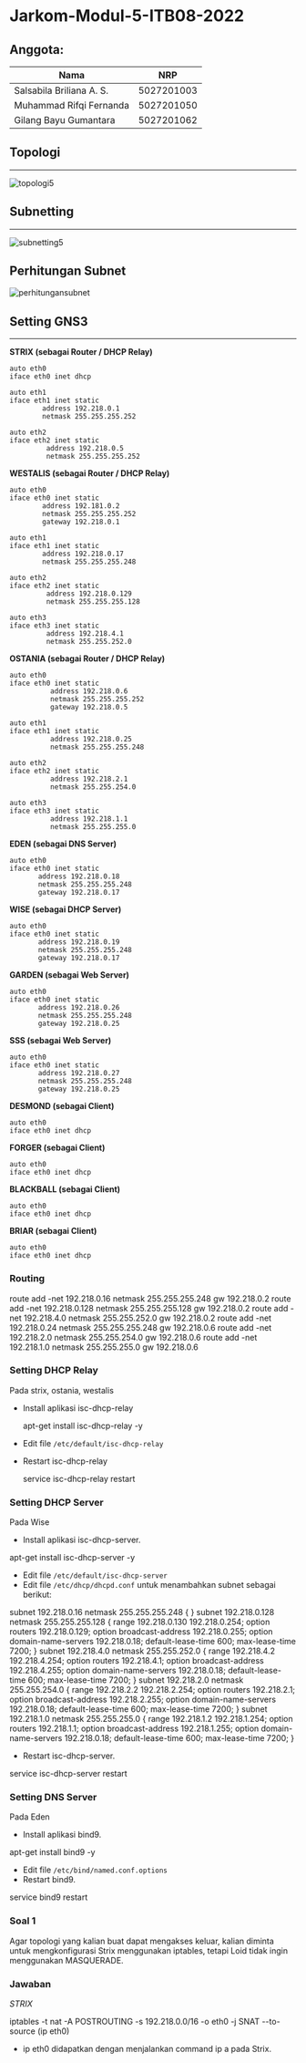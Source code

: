 # Jarkom-Modul-5-ITB08-2022

## Anggota:
| Nama                      | NRP        |
|---------------------------|------------|
| Salsabila Briliana A. S.  | 5027201003 |
| Muhammad Rifqi Fernanda   | 5027201050 |
| Gilang Bayu Gumantara     | 5027201062 | 

## Topologi 
---
![topologi5](https://user-images.githubusercontent.com/90242686/206859449-2ee7910e-77ad-4512-b8a7-491e474745f0.jpg)

## Subnetting
---
![subnetting5](https://user-images.githubusercontent.com/90242686/206859674-6bceb11d-99cf-4713-96f4-b335cd208e8f.jpg)

## Perhitungan Subnet

![perhitungansubnet](https://user-images.githubusercontent.com/90242686/206859716-c8662dc6-f043-4500-9b16-8e32e4610c99.jpg)

## Setting GNS3
---
**STRIX (sebagai Router / DHCP Relay)**
```
auto eth0
iface eth0 inet dhcp

auto eth1
iface eth1 inet static
        address 192.218.0.1
        netmask 255.255.255.252

auto eth2
iface eth2 inet static
         address 192.218.0.5
         netmask 255.255.255.252
```

**WESTALIS (sebagai Router / DHCP Relay)**
```
auto eth0
iface eth0 inet static
        address 192.181.0.2
        netmask 255.255.255.252
        gateway 192.218.0.1

auto eth1
iface eth1 inet static
        address 192.218.0.17
        netmask 255.255.255.248

auto eth2
iface eth2 inet static
         address 192.218.0.129
         netmask 255.255.255.128

auto eth3
iface eth3 inet static
         address 192.218.4.1
         netmask 255.255.252.0
```

**OSTANIA (sebagai Router / DHCP Relay)**
```
auto eth0
iface eth0 inet static
          address 192.218.0.6
          netmask 255.255.255.252
          gateway 192.218.0.5

auto eth1
iface eth1 inet static
          address 192.218.0.25
          netmask 255.255.255.248

auto eth2
iface eth2 inet static
          address 192.218.2.1
          netmask 255.255.254.0

auto eth3
iface eth3 inet static
          address 192.218.1.1
          netmask 255.255.255.0
```

**EDEN (sebagai DNS Server)**
```
auto eth0
iface eth0 inet static
       address 192.218.0.18
       netmask 255.255.255.248
       gateway 192.218.0.17
```

**WISE (sebagai DHCP Server)**
```
auto eth0
iface eth0 inet static
       address 192.218.0.19
       netmask 255.255.255.248
       gateway 192.218.0.17
```
 
**GARDEN (sebagai Web Server)**
```
auto eth0
iface eth0 inet static
       address 192.218.0.26
       netmask 255.255.255.248
       gateway 192.218.0.25
```

**SSS (sebagai Web Server)**
```
auto eth0
iface eth0 inet static
       address 192.218.0.27
       netmask 255.255.255.248
       gateway 192.218.0.25
``` 

**DESMOND (sebagai Client)**
```
auto eth0
iface eth0 inet dhcp
```

**FORGER (sebagai Client)**
```
auto eth0
iface eth0 inet dhcp
```

**BLACKBALL (sebagai Client)**
```
auto eth0
iface eth0 inet dhcp
```

**BRIAR (sebagai Client)**
```
auto eth0
iface eth0 inet dhcp
```

### Routing

route add -net 192.218.0.16 netmask 255.255.255.248 gw 192.218.0.2
route add -net 192.218.0.128 netmask 255.255.255.128 gw 192.218.0.2
route add -net 192.218.4.0 netmask 255.255.252.0 gw 192.218.0.2
route add -net 192.218.0.24 netmask 255.255.255.248 gw 192.218.0.6
route add -net 192.218.2.0 netmask 255.255.254.0 gw 192.218.0.6
route add -net 192.218.1.0 netmask 255.255.255.0 gw 192.218.0.6


### Setting DHCP Relay
Pada strix, ostania, westalis
- Install aplikasi isc-dhcp-relay
  
  apt-get install isc-dhcp-relay -y
  
- Edit file `/etc/default/isc-dhcp-relay`
- Restart isc-dhcp-relay
  
  service isc-dhcp-relay restart
  
  
### Setting DHCP Server
Pada Wise
- Install aplikasi isc-dhcp-server.

apt-get install isc-dhcp-server -y

- Edit file `/etc/default/isc-dhcp-server`
- Edit file `/etc/dhcp/dhcpd.conf` untuk menambahkan subnet sebagai berikut:

subnet 192.218.0.16 netmask 255.255.255.248 {
}
subnet 192.218.0.128 netmask 255.255.255.128 {
    range 192.218.0.130 192.218.0.254;
    option routers 192.218.0.129;
    option broadcast-address 192.218.0.255;
    option domain-name-servers 192.218.0.18;
    default-lease-time 600;
    max-lease-time 7200;
}
subnet 192.218.4.0 netmask 255.255.252.0 {
    range 192.218.4.2 192.218.4.254;
    option routers 192.218.4.1;
    option broadcast-address 192.218.4.255;
    option domain-name-servers 192.218.0.18;
    default-lease-time 600;
    max-lease-time 7200;
}
subnet 192.218.2.0 netmask 255.255.254.0 {
    range 192.218.2.2 192.218.2.254;
    option routers 192.218.2.1;
    option broadcast-address 192.218.2.255;
    option domain-name-servers 192.218.0.18;
    default-lease-time 600;
    max-lease-time 7200;
}
subnet 192.218.1.0 netmask 255.255.255.0 {
    range 192.218.1.2 192.218.1.254;
    option routers 192.218.1.1;
    option broadcast-address 192.218.1.255;
    option domain-name-servers 192.218.0.18;
    default-lease-time 600;
    max-lease-time 7200;
}

- Restart isc-dhcp-server.

service isc-dhcp-server restart


### Setting DNS Server
Pada Eden
- Install aplikasi bind9.

apt-get install bind9 -y

- Edit file `/etc/bind/named.conf.options`
- Restart bind9.

service bind9 restart


### Soal 1
Agar topologi yang kalian buat dapat mengakses keluar, kalian diminta untuk
mengkonfigurasi Strix menggunakan iptables, tetapi Loid tidak ingin menggunakan
MASQUERADE.

### Jawaban
*STRIX*

iptables -t nat -A POSTROUTING -s 192.218.0.0/16 -o eth0 -j SNAT --to-source (ip eth0)

- ip eth0 didapatkan dengan menjalankan command ip a pada Strix.

